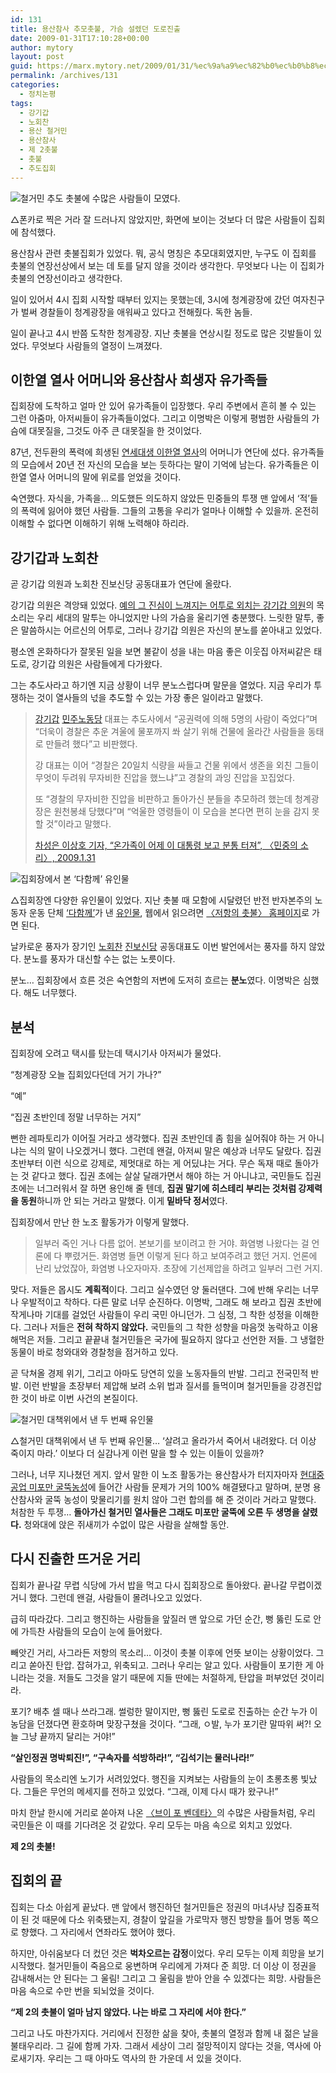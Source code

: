 ```yaml
---
id: 131
title: 용산참사 추모촛불, 가슴 설렜던 도로진출
date: 2009-01-31T17:10:28+00:00
author: mytory
layout: post
guid: https://marx.mytory.net/2009/01/31/%ec%9a%a9%ec%82%b0%ec%b0%b8%ec%82%ac-%ec%b6%94%eb%aa%a8%ec%b4%9b%eb%b6%88-%ea%b0%80%ec%8a%b4-%ec%84%a4%eb%a0%9c%eb%8d%98-%eb%8f%84%eb%a1%9c%ec%a7%84%ec%b6%9c/
permalink: /archives/131
categories:
  - 정치논평
tags:
  - 강기갑
  - 노회찬
  - 용산 철거민
  - 용산참사
  - 제 2촛불
  - 촛불
  - 추도집회
---
```

<div class="imageblock">
  <img src="http://cfs15.tistory.com/image/17/tistory/2009/02/01/01/53/49848215a35ae" alt="철거민 추도 촛불에 수많은 사람들이 모였다." /> </p> 
  
  <p>
    △폰카로 찍은 거라 잘 드러나지 않았지만, 화면에 보이는 것보다 더 많은 사람들이 집회에 참석했다.
  </p>
</div>

용산참사 관련 촛불집회가 있었다. 뭐, 공식 명칭은 추모대회였지만, 누구도 이 집회를 촛불의 연장선상에서 보는 데 토를 달지 않을 것이라 생각한다. 무엇보다 나는 이 집회가 촛불의 연장선이라고 생각한다.

일이 있어서 4시 집회 시작할 때부터 있지는 못했는데, 3시에 청계광장에 갔던 여자친구가 벌써 경찰들이 청계광장을 애워싸고 있다고 전해줬다. 독한 놈들.

일이 끝나고 4시 반쯤 도착한 청계광장. 지난 촛불을 연상시킬 정도로 많은 깃발들이 있었다. 무엇보다 사람들의 열정이 느껴졌다.

## 이한열 열사 어머니와 용산참사 희생자 유가족들

집회장에 도착하고 얼마 안 있어 유가족들이 입장했다. 우리 주변에서 흔히 볼 수 있는 그런 아줌마, 아저씨들이 유가족들이었다. 그리고 이명박은 이렇게 평범한 사람들의 가슴에 대못질을, 그것도 아주 큰 대못질을 한 것이었다.

87년, 전두환의 폭력에 희생된 <a href="http://ko.wikipedia.org/wiki/%EC%9D%B4%ED%95%9C%EC%97%B4" target="_blank" title="위키백과 이한열 항목">연세대생 이한열 열사</a>의 어머니가 연단에 섰다. 유가족들의 모습에서 20년 전 자신의 모습을 보는 듯하다는 말이 기억에 남는다. 유가족들은 이한열 열사 어머니의 말에 위로를 얻었을 것이다.

숙연했다. 자식을, 가족을… 의도했든 의도하지 않았든 민중들의 투쟁 맨 앞에서 ‘적’들의 폭력에 잃어야 했던 사람들. 그들의 고통을 우리가 얼마나 이해할 수 있을까. 온전히 이해할 수 없다면 이해하기 위해 노력해야 하리라.

## 강기갑과 노회찬

곧 강기갑 의원과 노회찬 진보신당 공동대표가 연단에 올랐다.

강기갑 의원은 격앙돼 있었다. <a href="http://spar2003.tistory.com/39" target="_blank" title="마르크스의 눈, ‘강기갑, 그는 순수한 사람이다.’">예의 그 진심이 느껴지는 어투로 외치는 강기갑 의원</a>의 목소리는 우리 세대의 말투는 아니었지만 나의 가슴을 울리기엔 충분했다. 느릿한 말투, 좋은 말씀하시는 어르신의 어투로, 그러나 강기갑 의원은 자신의 분노를 쏟아내고 있었다.

평소엔 온화하다가 잘못된 일을 보면 불같이 성을 내는 마음 좋은 이웃집 아저씨같은 태도로, 강기갑 의원은 사람들에게 다가왔다.

그는 추도사라고 하기엔 지금 상황이 너무 분노스럽다며 말문을 열었다. 지금 우리가 투쟁하는 것이 열사들의 넋을 추도할 수 있는 가장 좋은 일이라고 말했다.

> <a href="http://www.gigap.net" target="_blank" title="강기갑 의원 홈페이지">강기갑</a> <a href="http://kdlp.org" title="민주노동당 홈페이지" target="_blank">민주노동당</a> 대표는 추도사에서 “공권력에 의해 5명의 사람이 죽었다”며 “더욱이 경찰은 추운 겨울에 물포까지 쏴 살기 위해 건물에 올라간 사람들을 동태로 만들려 했다”고 비판했다.
> 
> 강 대표는 이어 “경찰은 20일치 식량을 싸들고 건물 위에서 생존을 외친 그들이 무엇이 두려워 무자비한 진압을 했느냐”고 경찰의 과잉 진압을 꼬집었다.
> 
> 또 “경찰의 무자비한 진압을 비판하고 돌아가신 분들을 추모하려 했는데 청계광장은 원천봉쇄 당했다”며 “억울한 영령들이 이 모습을 본다면 편히 눈을 감지 못할 것”이라고 말했다.
> 
> <p class="rep">
>   <a href="http://www.vop.co.kr/A00000240522.html" target="_blank">차성은 이상호 기자, &#8220;온가족이 어제 이 대통령 보고 분통 터져&#8221;, 〈민중의 소리〉, 2009.1.31</a>
> </p>

<div class="imageblock">
  <img src="http://cfs15.tistory.com/image/35/tistory/2009/02/01/01/53/49848214d8177" alt="집회장에서 본 ‘다함께’ 유인물" /> </p> 
  
  <p>
    △집회장엔 다양한 유인물이 있었다. 지난 촛불 때 모함에 시달렸던 반전 반자본주의 노동자 운동 단체 <a href="http://www.alltogether.or.kr" target="_blank" title="다함께 홈페이지">‘다함께’</a>가 낸 <a href="http://wspaper.org/_UPLOAD_PDF/cor0012-3.pdf" title="‘다함께’가 낸 ‘살인정권 이명박 OUT’ 유인물 PDF 다운" target="_blank">유인물</a>, 웹에서 읽으려면 <a href="http://wspaper.org" target="_blank">〈저항의 촛불〉 홈페이지</a>로 가면 된다.
  </p>
</div>

날카로운 풍자가 장기인 <a href="http://www.nanjoong.net" target="_blank" title="노회찬 대표 홈페이지">노회찬</a> <a href="www.newjinbo.org" target="_blank" title="진보신당 홈페이지">진보신당</a> 공동대표도 이번 발언에서는 풍자를 하지 않았다. 분노를 풍자가 대신할 수는 없는 노릇이다.

분노… 집회장에서 흐른 것은 숙연함의 저변에 도저히 흐르는 **분노**였다. 이명박은 심했다. 해도 너무했다.

## 분석

집회장에 오려고 택시를 탔는데 택시기사 아저씨가 물었다.

“청계광장 오늘 집회있다던데 거기 가나?”

“예”

“집권 초반인데 정말 너무하는 거지”

뻔한 레파토리가 이어질 거라고 생각했다. 집권 초반인데 좀 힘을 실어줘야 하는 거 아니냐는 식의 말이 나오겠거니 했다. 그런데 왠걸, 아저씨 말은 예상과 너무도 달랐다. 집권 초반부터 이런 식으로 강제로, 제멋대로 하는 게 어딨냐는 거다. 무슨 독재 때로 돌아가는 것 같다고 했다. 집권 초에는 살살 달래가면서 해야 하는 거 아니냐고, 국민들도 집권 초에는 너그러워서 잘 하면 용인해 줄 텐데, **집권 말기에 히스테리 부리는 것처럼 강제력을 동원**하니까 안 되는 거라고 말했다. 이게 **밑바닥 정서**였다.

집회장에서 만난 한 노조 활동가가 이렇게 말했다.

> 일부러 죽인 거나 다름 없어. 본보기를 보이려고 한 거야. 화염병 나왔다는 걸 언론에 다 뿌렸거든. 화염병 들면 이렇게 된다 하고 보여주려고 했던 거지. 언론에 난리 났었잖아, 화염병 나오자마자. 초장에 기선제압을 하려고 일부러 그런 거지.

맞다. 저들은 몹시도 **계획적**이다. 그리고 실수였던 양 둘러댄다. 그에 반해 우리는 너무나 우발적이고 착하다. 다른 말로 너무 순진하다. 이명박, 그래도 해 보라고 집권 초반에 작게나마 기대를 걸었던 사람들이 우리 국민 아니던가. 그 심정, 그 착한 성정을 이해한다. 그러나 저들은 **전혀 착하지 않았다.** 국민들의 그 착한 성향을 마음껏 농락하고 이용해먹은 저들. 그리고 끝끝내 철거민들은 국가에 필요하지 않다고 선언한 저들. 그 냉혈한 동물이 바로 청와대와 경찰청을 점거하고 있다.

곧 닥쳐올 경제 위기, 그리고 아마도 당연히 있을 노동자들의 반발. 그리고 전국민적 반발. 이런 반발을 초장부터 제압해 보려 소위 법과 질서를 들먹이며 철거민들을 강경진압한 것이 바로 이번 사건의 본질이다.

<div class="imageblock">
  <img src="http://cfs15.tistory.com/image/18/tistory/2009/02/01/01/53/49848216a44f9" alt="철거민 대책위에서 낸 두 번째 유인물" /> </p> 
  
  <p>
    △철거민 대책위에서 낸 두 번째 유인물… ‘살려고 올라가서 죽어서 내려왔다. 더 이상 죽이지 마라.’ 이보다 더 실감나게 이런 말을 할 수 있는 이들이 있을까?
  </p>
</div>

그러나, 너무 지나쳤던 게지. 앞서 말한 이 노조 활동가는 용산참사가 터지자마자 <a href="http://wspaper.org/0_view.php?urn=cor12-mipo" target="_blank" title="정동석(현대자동차 조합원), 현장 기고 - 울산 현대미포조선 굴뚝 농성 투쟁, 〈저항의 촛불〉, 2009.1.20">현대중공업 미포만 굴뚝농성</a>에 들어간 사람들 문제가 거의 100% 해결됐다고 말하며, 분명 용산참사와 굴뚝 농성이 맞물리기를 원치 않아 그런 합의를 해 준 것이라 거라고 말했다. 처참한 두 투쟁… **돌아가신 철거민 열사들은 그래도 미포만 굴뚝에 오른 두 생명을 살렸다.** 청와대에 앉은 쥐새끼가 수없이 많은 사람을 살해할 동안.

## 다시 진출한 뜨거운 거리

집회가 끝나갈 무렵 식당에 가서 밥을 먹고 다시 집회장으로 돌아왔다. 끝나갈 무렵이겠거니 했다. 그런데 왠걸, 사람들이 몰려나오고 있었다.

급히 따라갔다. 그리고 행진하는 사람들을 앞질러 맨 앞으로 가던 순간, 뻥 뚫린 도로 안에 가득찬 사람들의 모습이 눈에 들어왔다.

빼앗긴 거리, 사그라든 저항의 목소리… 이것이 촛불 이후에 언뜻 보이는 상황이었다. 그리고 쏟아진 탄압. 잡혀가고, 위축되고. 그러나 우리는 알고 있다. 사람들이 포기한 게 아니라는 것을. 저들도 그것을 알기 때문에 지들 딴에는 처절하게, 탄압을 퍼부었던 것이리라.

포기? 배추 셀 때나 쓰라그래. 썰렁한 말이지만, 뻥 뚫린 도로로 진출하는 순간 누가 이 농담을 던졌다면 환호하며 맞장구쳤을 것이다. “그래, ㅇ발, 누가 포기란 말따위 써?! 오늘 그냥 끝까지 달리는 거야!”

**“살인정권 명박퇴진!”, “구속자를 석방하라!”, “김석기는 물러나라!”**

사람들의 목소리엔 노기가 서려있었다. 행진을 지켜보는 사람들의 눈이 초롱초롱 빛났다. 그들은 무언의 메세지를 전하고 있었다. “그래, 이제 다시 때가 왔구나!”

마치 한날 한시에 거리로 쏟아져 나온 <a href="http://ko.wikipedia.org/wiki/%EB%B8%8C%EC%9D%B4_%ED%8F%AC_%EB%B2%A4%EB%8D%B0%ED%83%80_%28%EC%98%81%ED%99%94%29" target="_blank" title="위키백과 브이 포 벤데타 항목 보기">〈브이 포 벤데타〉</a>의 수많은 사람들처럼, 우리 국민들은 이 때를 기다려온 것 같았다. 우리 모두는 마음 속으로 외치고 있었다.

**제 2의 촛불!**

## 집회의 끝

집회는 다소 아쉽게 끝났다. 맨 앞에서 행진하던 철거민들은 정권의 마녀사냥 집중표적이 된 것 때문에 다소 위축됐는지, 경찰이 앞길을 가로막자 행진 방향을 틀어 명동 쪽으로 향했다. 그 자리에서 연좌라도 했어야 했다.

하지만, 아쉬움보다 더 컸던 것은 **벅차오르는 감정**이었다. 우리 모두는 이제 희망을 보기 시작했다. 철거민들이 죽음으로 웅변하며 우리에게 가져다 준 희망. 더 이상 이 정권을 감내해서는 안 된다는 그 울림! 그리고 그 울림을 받아 안을 수 있겠다는 희망. 사람들은 마음 속으로 수만 번을 되뇌었을 것이다.

**“제 2의 촛불이 얼마 남지 않았다. 나는 바로 그 자리에 서야 한다.”**

그리고 나도 마찬가지다. 거리에서 진정한 삶을 찾아, 촛불의 열정과 함께 내 젊은 날을 불태우리라. 그 길에 함께 가자. 그래서 세상이 그리 절망적이지 않다는 것을, 역사에 아로새기자. 우리는 그 때 아마도 역사의 한 가운데 서 있을 것이다.